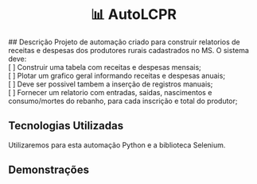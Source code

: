 <h1 align="center">📊 AutoLCPR</h1>
## Descrição
Projeto de automação criado para construir relatorios de receitas e despesas dos produtores rurais cadastrados no MS. O sistema deve:
</br> [ ] Construir uma tabela com receitas e despesas mensais;
</br> [ ] Plotar um grafico geral informando receitas e despesas anuais;
</br> [ ] Deve ser possivel tambem a inserção de registros manuais;
</br> [ ] Fornecer um relatorio com entradas, saidas, nascimentos e consumo/mortes do rebanho, para cada inscrição e total do produtor;

## Tecnologias Utilizadas
Utilizaremos para esta automação Python e a biblioteca Selenium.

## Demonstrações
